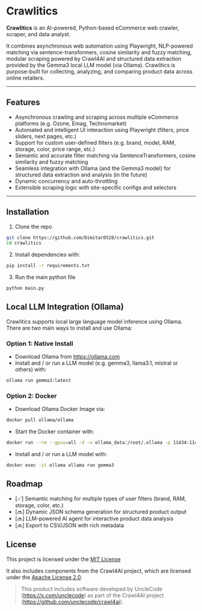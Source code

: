 #  Crawlitics

**Crawlitics** is an AI-powered, Python-based eCommerce web crawler, scraper, and data analyst.

It combines asynchronous web automation using Playwright, NLP-powered matching via sentence-transformers, cosine similarity and fuzzy matching, modular scraping powered by Crawl4AI and structured data extraction provided by the Gemma3 local LLM model (via Ollama). Crawlitics is purpose-built for collecting, analyzing, and comparing product data across online retailers.

---

## Features
- Asynchronous crawling and scraping across multiple eCommerce platforms (e.g. Ozone, Emag, Technomarket)
- Automated and intelligent UI interaction using Playwright (filters, price sliders, next pages, etc.)
- Support for custom user-defined filters (e.g. brand, model, RAM, storage, color, price range, etc.)
- Semantic and accurate filter matching via SentenceTransformers, cosine similarity and fuzzy matching
- Seamless integration with Ollama (and the Gemma3 model) for structured data extraction and analysis (in the future)
- Dynamic concurrency and auto-throttling
- Extensible scraping logic with site-specific configs and selectors
---

## Installation
1. Clone the repo
```bash
git clone https://github.com/Dimitar0528/crawlitics.git
cd crawlitics
```
2. Install dependencies with:

```bash
pip install -r requirements.txt
```
3. Run the main python file
```bash
python main.py
```

##  Local LLM Integration (Ollama)
Crawlitics supports local large language model inference using Ollama. There are two main ways to install and use Ollama:
### Option 1: Native Install
- Download Ollama from https://ollama.com
- Install and / or run a LLM model (e.g. gemma3, llama3.1, mistral or others) with:
```bash
ollama run gemma3:latest
```
### Option 2: Docker
- Download Ollama Docker Image via:
```bash
docker pull ollama/ollama
```
- Start the Docker container with:
```bash
docker run --rm --gpus=all -d -v ollama_data:/root/.ollama -p 11434:11434 --name ollama ollama/ollama 
```
- Install and / or run a LLM model with:
```bash
docker exec -it ollama ollama run gemma3 
```
## Roadmap
- [✅] Semantic matching for multiple types of user filters (brand, RAM, storage, color, etc.)
- [🔜] Dynamic JSON schema generation for structured product output
- [🔜] LLM-powered AI agent for interactive product data analysis
- [🔜] Export to CSV/JSON with rich metadata

## License

This project is licensed under the [MIT License](https://github.com/Dimitar0528/Crawlitics?tab=MIT-1-ov-file)

It also includes components from the Crawl4AI project, which are licensed under the [Apache License 2.0](https://www.apache.org/licenses/LICENSE-2.0).

> This product includes software developed by UncleCode (https://x.com/unclecode) as part of the Crawl4AI project (https://github.com/unclecode/crawl4ai).
